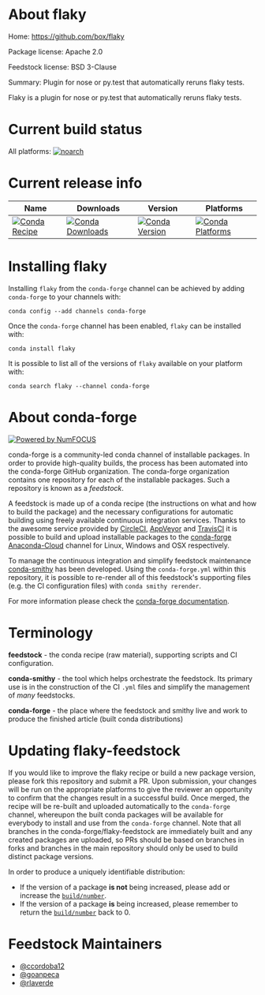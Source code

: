 <!--
# -*- mode: jinja -*-
-->

About flaky
===========

Home: https://github.com/box/flaky

Package license: Apache 2.0

Feedstock license: BSD 3-Clause

Summary: Plugin for nose or py.test that automatically reruns flaky tests.

Flaky is a plugin for nose or py.test that automatically reruns flaky
tests.


Current build status
====================

All platforms:
[![noarch](https://img.shields.io/circleci/project/github/conda-forge/flaky-feedstock/master.svg?label=noarch)](https://circleci.com/gh/conda-forge/flaky-feedstock)

Current release info
====================

| Name | Downloads | Version | Platforms |
| --- | --- | --- | --- |
| [![Conda Recipe](https://img.shields.io/badge/recipe-flaky-green.svg)](https://anaconda.org/conda-forge/flaky) | [![Conda Downloads](https://img.shields.io/conda/dn/conda-forge/flaky.svg)](https://anaconda.org/conda-forge/flaky) | [![Conda Version](https://img.shields.io/conda/vn/conda-forge/flaky.svg)](https://anaconda.org/conda-forge/flaky) | [![Conda Platforms](https://img.shields.io/conda/pn/conda-forge/flaky.svg)](https://anaconda.org/conda-forge/flaky) |

Installing flaky
================

Installing `flaky` from the `conda-forge` channel can be achieved by adding `conda-forge` to your channels with:

```
conda config --add channels conda-forge
```

Once the `conda-forge` channel has been enabled, `flaky` can be installed with:

```
conda install flaky
```

It is possible to list all of the versions of `flaky` available on your platform with:

```
conda search flaky --channel conda-forge
```


About conda-forge
=================

[![Powered by NumFOCUS](https://img.shields.io/badge/powered%20by-NumFOCUS-orange.svg?style=flat&colorA=E1523D&colorB=007D8A)](http://numfocus.org)

conda-forge is a community-led conda channel of installable packages.
In order to provide high-quality builds, the process has been automated into the
conda-forge GitHub organization. The conda-forge organization contains one repository
for each of the installable packages. Such a repository is known as a *feedstock*.

A feedstock is made up of a conda recipe (the instructions on what and how to build
the package) and the necessary configurations for automatic building using freely
available continuous integration services. Thanks to the awesome service provided by
[CircleCI](https://circleci.com/), [AppVeyor](https://www.appveyor.com/)
and [TravisCI](https://travis-ci.org/) it is possible to build and upload installable
packages to the [conda-forge](https://anaconda.org/conda-forge)
[Anaconda-Cloud](https://anaconda.org/) channel for Linux, Windows and OSX respectively.

To manage the continuous integration and simplify feedstock maintenance
[conda-smithy](https://github.com/conda-forge/conda-smithy) has been developed.
Using the ``conda-forge.yml`` within this repository, it is possible to re-render all of
this feedstock's supporting files (e.g. the CI configuration files) with ``conda smithy rerender``.

For more information please check the [conda-forge documentation](https://conda-forge.org/docs/).

Terminology
===========

**feedstock** - the conda recipe (raw material), supporting scripts and CI configuration.

**conda-smithy** - the tool which helps orchestrate the feedstock.
                   Its primary use is in the construction of the CI ``.yml`` files
                   and simplify the management of *many* feedstocks.

**conda-forge** - the place where the feedstock and smithy live and work to
                  produce the finished article (built conda distributions)


Updating flaky-feedstock
========================

If you would like to improve the flaky recipe or build a new
package version, please fork this repository and submit a PR. Upon submission,
your changes will be run on the appropriate platforms to give the reviewer an
opportunity to confirm that the changes result in a successful build. Once
merged, the recipe will be re-built and uploaded automatically to the
`conda-forge` channel, whereupon the built conda packages will be available for
everybody to install and use from the `conda-forge` channel.
Note that all branches in the conda-forge/flaky-feedstock are
immediately built and any created packages are uploaded, so PRs should be based
on branches in forks and branches in the main repository should only be used to
build distinct package versions.

In order to produce a uniquely identifiable distribution:
 * If the version of a package **is not** being increased, please add or increase
   the [``build/number``](https://conda.io/docs/user-guide/tasks/build-packages/define-metadata.html#build-number-and-string).
 * If the version of a package **is** being increased, please remember to return
   the [``build/number``](https://conda.io/docs/user-guide/tasks/build-packages/define-metadata.html#build-number-and-string)
   back to 0.

Feedstock Maintainers
=====================

* [@ccordoba12](https://github.com/ccordoba12/)
* [@goanpeca](https://github.com/goanpeca/)
* [@rlaverde](https://github.com/rlaverde/)

